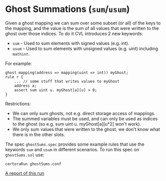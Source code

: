 # Ghost Summations (`sum`/`usum`)
Given a ghost mapping we can sum over some subset (or all) of the keys to the mapping, and the value is the sum of all values that were written to the ghost over those indices.
To do it CVL introduces 2 new keywords:
* `sum` - Used to sum elements with signed values (e.g. int).
* `usum` - Used to sum elements with unsigned values (e.g. uint) including `mathint`.

For example:
```
ghost mapping(address => mapping(uint => int)) myGhost;
rule r {
    ... // some stuff that writes values to myGhost
	address a;
    assert sum uint u. myGhost[a][u] > 0;
}
```

Restrictions:
* We can only sum ghosts, not e.g. direct storage access of mappings.
* The summed variables must be used, and can only be used as indices to the ghost (so e.g. sum uint u. myGhost[a][u*2] won't work).
* We only sum values that were written to the ghost, we don't know what there is in the other slots.

The spec `ghostSums.spec` provides some example rules that use the keywords `sum` and `usum` in different scenarios.
To run this spec on `ghostSums.sol` use:
```
certoraRun ghostSums.conf
```
[A report of this run](https://prover.certora.com/output/15800/c88c78a33c9a4e91ad5c9f112bced351?anonymousKey=b8ef9513392aee530f51aa940c0515cc918805c4)